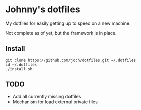 # Johnny's dotfiles

My dotfiles for easily getting up to speed on a new machine.

Not complete as of yet, but the framework is in place.

## Install
```
git clone https://github.com/joch/dotfiles.git ~/.dotfiles
cd ~/.dotfiles
./install.sh
```

## TODO

* Add all currently missing dotfiles
* Mechanism for load external private files

